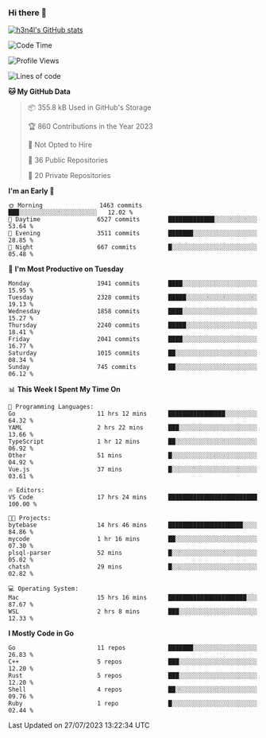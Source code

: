 ### Hi there 👋

[![h3n4l's GitHub stats](https://github-readme-stats.vercel.app/api?username=h3n4l&count_private=true&show_icons=true&theme=radical)](https://github.com/h3n4l/github-readme-stats)

<!--START_SECTION:waka-->
![Code Time](http://img.shields.io/badge/Code%20Time-1%2C443%20hrs%2022%20mins-blue)

![Profile Views](http://img.shields.io/badge/Profile%20Views-2-blue)

![Lines of code](https://img.shields.io/badge/From%20Hello%20World%20I%27ve%20Written-3.3%20million%20lines%20of%20code-blue)

**🐱 My GitHub Data** 

> 📦 355.8 kB Used in GitHub's Storage 
 > 
> 🏆 860 Contributions in the Year 2023
 > 
> 🚫 Not Opted to Hire
 > 
> 📜 36 Public Repositories 
 > 
> 🔑 20 Private Repositories 
 > 
**I'm an Early 🐤** 

```text
🌞 Morning                1463 commits        ███░░░░░░░░░░░░░░░░░░░░░░   12.02 % 
🌆 Daytime                6527 commits        █████████████░░░░░░░░░░░░   53.64 % 
🌃 Evening                3511 commits        ███████░░░░░░░░░░░░░░░░░░   28.85 % 
🌙 Night                  667 commits         █░░░░░░░░░░░░░░░░░░░░░░░░   05.48 % 
```
📅 **I'm Most Productive on Tuesday** 

```text
Monday                   1941 commits        ████░░░░░░░░░░░░░░░░░░░░░   15.95 % 
Tuesday                  2328 commits        █████░░░░░░░░░░░░░░░░░░░░   19.13 % 
Wednesday                1858 commits        ████░░░░░░░░░░░░░░░░░░░░░   15.27 % 
Thursday                 2240 commits        █████░░░░░░░░░░░░░░░░░░░░   18.41 % 
Friday                   2041 commits        ████░░░░░░░░░░░░░░░░░░░░░   16.77 % 
Saturday                 1015 commits        ██░░░░░░░░░░░░░░░░░░░░░░░   08.34 % 
Sunday                   745 commits         ██░░░░░░░░░░░░░░░░░░░░░░░   06.12 % 
```


📊 **This Week I Spent My Time On** 

```text
💬 Programming Languages: 
Go                       11 hrs 12 mins      ████████████████░░░░░░░░░   64.32 % 
YAML                     2 hrs 22 mins       ███░░░░░░░░░░░░░░░░░░░░░░   13.66 % 
TypeScript               1 hr 12 mins        ██░░░░░░░░░░░░░░░░░░░░░░░   06.92 % 
Other                    51 mins             █░░░░░░░░░░░░░░░░░░░░░░░░   04.92 % 
Vue.js                   37 mins             █░░░░░░░░░░░░░░░░░░░░░░░░   03.61 % 

🔥 Editors: 
VS Code                  17 hrs 24 mins      █████████████████████████   100.00 % 

🐱‍💻 Projects: 
bytebase                 14 hrs 46 mins      █████████████████████░░░░   84.86 % 
mycode                   1 hr 16 mins        ██░░░░░░░░░░░░░░░░░░░░░░░   07.30 % 
plsql-parser             52 mins             █░░░░░░░░░░░░░░░░░░░░░░░░   05.02 % 
chatsh                   29 mins             █░░░░░░░░░░░░░░░░░░░░░░░░   02.82 % 

💻 Operating System: 
Mac                      15 hrs 16 mins      ██████████████████████░░░   87.67 % 
WSL                      2 hrs 8 mins        ███░░░░░░░░░░░░░░░░░░░░░░   12.33 % 
```

**I Mostly Code in Go** 

```text
Go                       11 repos            ███████░░░░░░░░░░░░░░░░░░   26.83 % 
C++                      5 repos             ███░░░░░░░░░░░░░░░░░░░░░░   12.20 % 
Rust                     5 repos             ███░░░░░░░░░░░░░░░░░░░░░░   12.20 % 
Shell                    4 repos             ██░░░░░░░░░░░░░░░░░░░░░░░   09.76 % 
Ruby                     1 repo              █░░░░░░░░░░░░░░░░░░░░░░░░   02.44 % 
```




 Last Updated on 27/07/2023 13:22:34 UTC
<!--END_SECTION:waka-->

